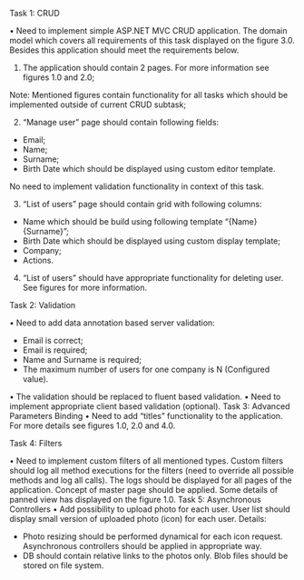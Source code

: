 
Task 1: CRUD

•	Need to implement simple ASP.NET MVC CRUD application. The domain model which covers all requirements of this task displayed on the figure 3.0. Besides this application should meet the requirements below.

1.	The application should contain 2 pages. For more information see figures 1.0 and 2.0;

Note: Mentioned figures contain functionality for all tasks which should be implemented outside of current CRUD subtask;

2.	“Manage user” page should contain following fields:

-	Email;
-	Name;
-	Surname;
-	Birth Date which should be displayed using custom editor template.

No need to implement validation functionality in context of this task.

3.	“List of users” page should contain grid with following columns:

- Name which should be build using following template “{Name} {Surname}”;
- Birth Date which should be displayed using custom display template;
- Company;
- Actions.

4.	“List of users” should have appropriate functionality for deleting user. See figures for more information.

Task 2: Validation

•	Need to add data annotation based server validation:
- Email is correct;
- Email is required;
- Name and Surname is required;
- The maximum number of users for one company is N (Configured value).

•	The validation should be replaced to fluent based validation.
•	Need to implement appropriate client based validation (optional).
Task 3: Advanced Parameters Binding
•	Need to add “titles” functionality to the application. For more details see figures 1.0, 2.0 and 4.0.

Task 4: Filters

•	Need to implement custom filters of all mentioned types. Custom filters should log all method executions for the filters (need to override all possible methods and log all calls). The logs should be displayed for all pages of the application. Concept of master page should be applied. Some details of panned view has displayed on the figure 1.0.
Task 5: Asynchronous Controllers
•	Add possibility to upload photo for each user. User list should display small version of uploaded photo (icon) for each user. 
Details:
- Photo resizing should be performed dynamical for each icon request. Asynchronous controllers should be applied in appropriate way.
- DB should contain relative links to the photos only. Blob files should be stored on file system.
